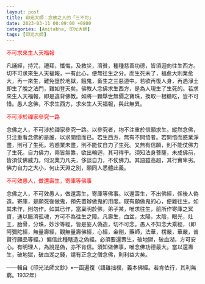 ```yaml
---
layout: post
title: 印光大師：念佛之人的「三不可」
date: 2023-03-11 00:09:00 +0800
categories: [Amitabha, 印光大師]
tags: [印光大師]
---
```


<span style="color: red;">不可求來生人天福報</span>

凡誦經，持咒，禮拜，懺悔，及救災，濟貧，種種慈善功德，皆須迴向往生西方。切不可求來生人天福報，一有此心，便無往生之分。而生死未了，福愈大則業愈大，再一來生，難免墮於地獄，餓鬼，畜生之三惡道中。若欲再復人身，再遇淨土即生了脫之法門，難如登天矣。佛教人念佛求生西方，是為人現生了生死的。若求來生人天福報，即是違背佛教。如將一顆舉世無價之寶珠，換取一根糖吃，豈不可惜。愚人念佛，不求生西方，求來生人天福報，與此無異。

<span style="color: red;">不可涉於禪家參究一路</span>

念佛之人，不可涉於禪家參究一路。以參究者，均不注重於信願求生。縱然念佛，只注重看念佛的是誰，以求開悟而已。若生西方，無有不開悟者。若開悟而惑業淨盡，則可了生死。若惑業未盡，則不能仗自力了生死。又無有信願，則不能仗佛力了生死。自力佛力，兩皆無靠，欲出輪迴，其可得乎。須知法身菩薩，未成佛前，皆須仗佛威力。何況業力凡夫，侈談自力，不仗佛力。其語雖高超，其行實卑劣。佛力自力之大小，何止天淵之別，願同人悉體此義。

<span style="color: red;">不可效愚人，做還壽生，寄庫等佛事</span>

念佛之人，不可效愚人，做還壽生，寄庫等佛事。以還壽生，不出佛經，係後人偽造。寄庫，是願死後做鬼，預先置辦做鬼的用度。既有願做鬼的心，便難往生。如其未作，則勿作。如其已作，當稟明於佛，弟子某，唯求往生，前所作寄庫之冥資，通以賑濟孤魂，方可不為往生之障。凡壽生，血盆，太陽，太陰，眼光，灶王，胎骨，分珠，妙沙等經，皆是妄人偽造，切不可念。愚人不知念大乘經，（即阿彌陀經，無量壽經，觀無量壽佛經，心經，金剛，藥師，法華，楞嚴，華嚴，普賢行願品等經。）偏信此種瞎造之偽經。必須要還壽生，破地獄，破血湖，方可安心。有明理人，為說是偽，亦不肯信。須知做佛事，唯念佛功德最大。當以還壽生，破地獄，破血湖之錢，請有正念之僧念佛，則利益大矣。

——輯自《印光法師文鈔》•一函遍復（語雖拙樸，義本佛經。若肯依行，其利無窮。1932年）